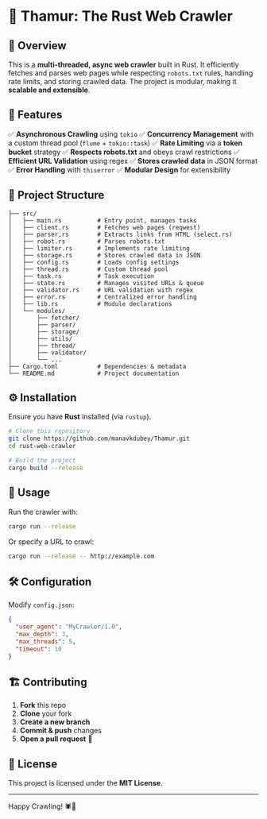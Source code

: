 # 🗿 Thamur: The Rust Web Crawler

## 📖 Overview
This is a **multi-threaded, async web crawler** built in Rust. It efficiently fetches and parses web pages while respecting `robots.txt` rules, handling rate limits, and storing crawled data. The project is modular, making it **scalable and extensible**.

## 🎯 Features
✅ **Asynchronous Crawling** using `tokio`
✅ **Concurrency Management** with a custom thread pool (`flume` + `tokio::task`)
✅ **Rate Limiting** via a **token bucket** strategy
✅ **Respects robots.txt** and obeys crawl restrictions
✅ **Efficient URL Validation** using regex
✅ **Stores crawled data** in JSON format
✅ **Error Handling** with `thiserror`
✅ **Modular Design** for extensibility

## 📂 Project Structure
```
├── src/
│   ├── main.rs          # Entry point, manages tasks
│   ├── client.rs        # Fetches web pages (reqwest)
│   ├── parser.rs        # Extracts links from HTML (select.rs)
│   ├── robot.rs         # Parses robots.txt
│   ├── limiter.rs       # Implements rate limiting
│   ├── storage.rs       # Stores crawled data in JSON
│   ├── config.rs        # Loads config settings
│   ├── thread.rs        # Custom thread pool
│   ├── task.rs          # Task execution
│   ├── state.rs         # Manages visited URLs & queue
│   ├── validator.rs     # URL validation with regex
│   ├── error.rs         # Centralized error handling
│   ├── lib.rs           # Module declarations
│   └── modules/
│       ├── fetcher/
│       ├── parser/
│       ├── storage/
│       ├── utils/
│       ├── thread/
│       ├── validator/
│       └── ...
├── Cargo.toml           # Dependencies & metadata
└── README.md            # Project documentation
```

## ⚙️ Installation
Ensure you have **Rust** installed (via `rustup`).
```sh
# Clone this repository
git clone https://github.com/manavkdubey/Thamur.git
cd rust-web-crawler

# Build the project
cargo build --release
```

## 🚀 Usage
Run the crawler with:
```sh
cargo run --release
```
Or specify a URL to crawl:
```sh
cargo run --release -- http://example.com
```

## 🛠️ Configuration
Modify `config.json`:
```json
{
  "user_agent": "MyCrawler/1.0",
  "max_depth": 3,
  "max_threads": 5,
  "timeout": 10
}
```

## 🏗️ Contributing
1. **Fork** this repo
2. **Clone** your fork
3. **Create a new branch**
4. **Commit & push** changes
5. **Open a pull request** 🚀

## 📜 License
This project is licensed under the **MIT License**.

---
Happy Crawling! 🕷️🚀
